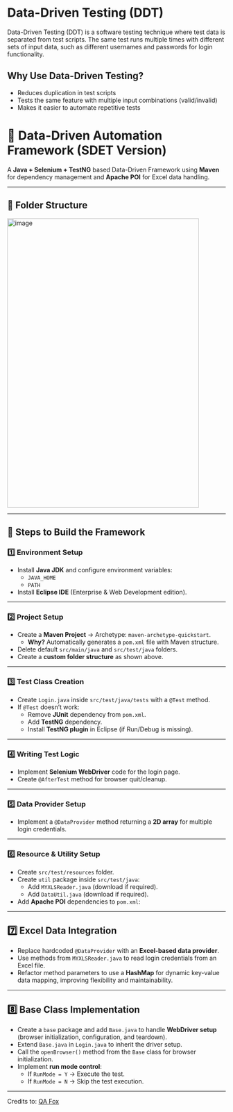 # Data-Driven Testing (DDT)

Data-Driven Testing (DDT) is a software testing technique where test data is separated from test scripts. The same test runs multiple times with different sets of input data, such as different usernames and passwords for login functionality.

## Why Use Data-Driven Testing?
- Reduces duplication in test scripts
- Tests the same feature with multiple input combinations (valid/invalid)
- Makes it easier to automate repetitive tests

# 🧪 Data-Driven Automation Framework (SDET Version)

A **Java + Selenium + TestNG** based Data-Driven Framework using **Maven** for dependency management and **Apache POI** for Excel data handling.

---

## 📂 Folder Structure

<img width="442" height="666" alt="image" src="https://github.com/user-attachments/assets/bc80e47c-c452-4d2d-bc12-0656a7130a7c" />

---

## 🚀 Steps to Build the Framework

### 1️⃣ Environment Setup
- Install **Java JDK** and configure environment variables:
  - `JAVA_HOME`
  - `PATH`
- Install **Eclipse IDE** (Enterprise & Web Development edition).

---

### 2️⃣ Project Setup
- Create a **Maven Project** → Archetype: `maven-archetype-quickstart`.
  - **Why?** Automatically generates a `pom.xml` file with Maven structure.
- Delete default `src/main/java` and `src/test/java` folders.
- Create a **custom folder structure** as shown above.

---

### 3️⃣ Test Class Creation
- Create `Login.java` inside `src/test/java/tests` with a `@Test` method.
- If `@Test` doesn’t work:
  - Remove **JUnit** dependency from `pom.xml`.
  - Add **TestNG** dependency.
  - Install **TestNG plugin** in Eclipse (if Run/Debug is missing).

---

### 4️⃣ Writing Test Logic
- Implement **Selenium WebDriver** code for the login page.
- Create `@AfterTest` method for browser quit/cleanup.

---

### 5️⃣ Data Provider Setup
- Implement a `@DataProvider` method returning a **2D array** for multiple login credentials.

---

### 6️⃣ Resource & Utility Setup
- Create `src/test/resources` folder.
- Create `util` package inside `src/test/java`:
  - Add `MYXLSReader.java` (download if required).
  - Add `DataUtil.java` (download if required).
- Add **Apache POI** dependencies to `pom.xml`:
---

## 7️⃣ Excel Data Integration
- Replace hardcoded `@DataProvider` with an **Excel-based data provider**.
- Use methods from `MYXLSReader.java` to read login credentials from an Excel file.
- Refactor method parameters to use a **HashMap** for dynamic key-value data mapping, improving flexibility and maintainability.

---

## 8️⃣ Base Class Implementation
- Create a `base` package and add `Base.java` to handle **WebDriver setup** (browser initialization, configuration, and teardown).
- Extend `Base.java` in `Login.java` to inherit the driver setup.
- Call the `openBrowser()` method from the `Base` class for browser initialization.
- Implement **run mode control**:
  - If `RunMode = Y` → Execute the test.
  - If `RunMode = N` → Skip the test execution.

---



Credits to: [QA Fox ](https://www.qafox.com/)
